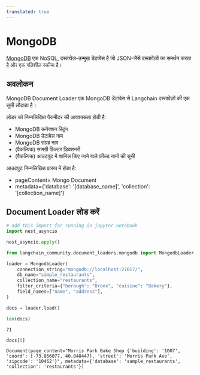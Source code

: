 ```yaml
---
translated: true
---
```


# MongoDB

[MongoDB](https://www.mongodb.com/) एक NoSQL, दस्तावेज़-उन्मुख डेटाबेस है जो JSON-जैसे दस्तावेज़ों का समर्थन करता है और एक गतिशील स्कीमा है।

## अवलोकन

MongoDB Document Loader एक MongoDB डेटाबेस से Langchain दस्तावेज़ों की एक सूची लौटाता है।

लोडर को निम्नलिखित पैरामीटर की आवश्यकता होती है:

*   MongoDB कनेक्शन स्ट्रिंग
*   MongoDB डेटाबेस नाम
*   MongoDB संग्रह नाम
*   (वैकल्पिक) सामग्री फ़िल्टर डिक्शनरी
*   (वैकल्पिक) आउटपुट में शामिल किए जाने वाले फ़ील्ड नामों की सूची

आउटपुट निम्नलिखित प्रारूप में होता है:

- pageContent= Mongo Document
- metadata={'database': '[database_name]', 'collection': '[collection_name]'}

## Document Loader लोड करें

```python
# add this import for running in jupyter notebook
import nest_asyncio

nest_asyncio.apply()
```

```python
from langchain_community.document_loaders.mongodb import MongodbLoader
```

```python
loader = MongodbLoader(
    connection_string="mongodb://localhost:27017/",
    db_name="sample_restaurants",
    collection_name="restaurants",
    filter_criteria={"borough": "Bronx", "cuisine": "Bakery"},
    field_names=["name", "address"],
)
```

```python
docs = loader.load()

len(docs)
```

```output
71
```

```python
docs[0]
```

```output
Document(page_content="Morris Park Bake Shop {'building': '1007', 'coord': [-73.856077, 40.848447], 'street': 'Morris Park Ave', 'zipcode': '10462'}", metadata={'database': 'sample_restaurants', 'collection': 'restaurants'})
```
